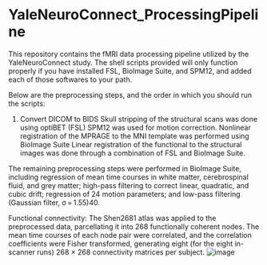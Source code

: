 # YaleNeuroConnect_ProcessingPipeline

This repository contains the fMRI data processing pipeline utilized by the YaleNeuroConnect study. The shell scripts provided will only function properly if you have installed FSL, BioImage Suite, and SPM12, and added each of those softwares to your path. 


Below are the preprocessing steps, and the order in which you should run the scripts:
1. Convert DICOM to BIDS
Skull stripping of the structural scans was done using optiBET (FSL)
SPM12 was used for motion correction. 
Nonlinear registration of the MPRAGE to the MNI template was performed using BioImage Suite
Linear registration of the functional to the structural images was done through a combination of FSL and BioImage Suite. 

The remaining preprocessing steps were performed in BioImage Suite, including regression of mean time courses in white matter, cerebrospinal fluid, and grey matter; high-pass filtering to correct linear, quadratic, and cubic drift; regression of 24 motion parameters; and low-pass filtering (Gaussian filter, σ = 1.55)40. 


Functional connectivity: The Shen2681 atlas was applied to the preprocessed data, parcellating it into 268 functionally coherent nodes. The mean time courses of each node pair were correlated, and the correlation coefficients were Fisher transformed, generating eight (for the eight in-scanner runs) 268 × 268 connectivity matrices per subject.
![image](https://github.com/user-attachments/assets/659f6451-ff09-4694-8cff-b671f42220e8)
